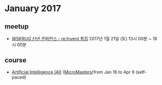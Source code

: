 # January 2017

## meetup

* [WSKRUG 신년 콘퍼런스 - re:Invent 특집](http://onoffmix.com/event/84915) 2017년 1월 21일 (토) 13시 00분 ~ 18시 00분

## course

* [Artificial Intelligence (AI)](https://www.edx.org/course/artificial-intelligence-ai-columbiax-csmm-101x) ([MicroMasters](https://www.edx.org/micromasters/columbiax-artificial-intelligence))from Jan 16 to Apr 9 (self-paced)

